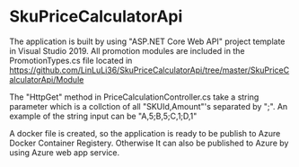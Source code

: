 # SkuPriceCalculatorApi

The application is built by using "ASP.NET Core Web API" project template in Visual Studio 2019.
All promotion modules are included in the PromotionTypes.cs file located in https://github.com/LinLuLi36/SkuPriceCalculatorApi/tree/master/SkuPriceCalculatorApi/Module

The "HttpGet" method in PriceCalculationController.cs take a string parameter which is a collction of all "SKUId,Amount"'s separated by ";". 
An example of the string input can be "A,5;B,5;C,1;D,1"  

A docker file is created, so the application is ready to be publish to Azure Docker Container Registery. 
Otherwise It can also be published to Azure by using Azure web app service.

